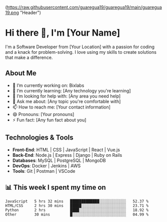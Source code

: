(https://raw.githubusercontent.com/guaregua19/guaregua19/main/guaregua19.png "Header")

# Hi there 👋, I'm [Your Name]

I'm a Software Developer from [Your Location] with a passion for coding and a knack for problem-solving. I love using my skills to create solutions that make a difference.

## About Me

- 🔭 I’m currently working on: Bixlabs 
- 🌱 I’m currently learning: [Any technology you're learning]
- 🤔 I’m looking for help with: [Any area you need help]
- 💬 Ask me about: [Any topic you're comfortable with]
- 📫 How to reach me: [Your contact information]
- 😄 Pronouns: [Your pronouns]
- ⚡ Fun fact: [Any fun fact about you]



## Technologies & Tools

- **Front-End**: HTML | CSS | JavaScript | React | Vue.js
- **Back-End**: Node.js | Express | Django | Ruby on Rails
- **Databases**: MySQL | PostgreSQL | MongoDB
- **DevOps**: Docker | Jenkins | AWS
- **Tools**: Git | Postman | VSCode 

## 📊 This week I spent my time on

```text
JavaScript   5 hrs 32 mins   █████████████░░░░░░░░░░░░   52.37 % 
HTML/CSS     2 hrs 30 mins   █████░░░░░░░░░░░░░░░░░░░░   23.71 % 
Python       2 hrs           ████░░░░░░░░░░░░░░░░░░░░░   18.92 % 
Other        30 mins         █░░░░░░░░░░░░░░░░░░░░░░░░   04.99 % 
